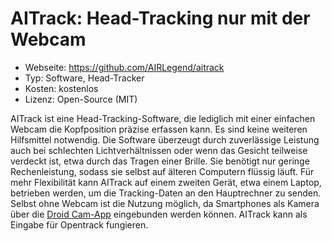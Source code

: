 # AITrack: Head-Tracking nur mit der Webcam

- Webseite: https://github.com/AIRLegend/aitrack
- Typ: Software, Head-Tracker
- Kosten: kostenlos
- Lizenz: Open-Source (MIT)

AITrack ist eine Head-Tracking-Software, die lediglich mit einer einfachen Webcam die Kopfposition präzise erfassen kann. Es sind keine weiteren Hilfsmittel notwendig. Die Software überzeugt durch zuverlässige Leistung auch bei schlechten Lichtverhältnissen oder wenn das Gesicht teilweise verdeckt ist, etwa durch das Tragen einer Brille. Sie benötigt nur geringe Rechenleistung, sodass sie selbst auf älteren Computern flüssig läuft. Für mehr Flexibilität kann AITrack auf einem zweiten Gerät, etwa einem Laptop, betrieben werden, um die Tracking-Daten an den Hauptrechner zu senden. Selbst ohne Webcam ist die Nutzung möglich, da Smartphones als Kamera über die [Droid Cam-App](https://play.google.com/store/apps/details?id=com.dev47apps.droidcam) eingebunden werden können. AITrack kann als Eingabe für Opentrack fungieren.
